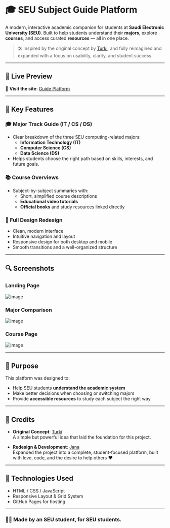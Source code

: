 # 🎓 SEU Subject Guide Platform

A modern, interactive academic companion for students at **Saudi Electronic University (SEU)**. 
Built to help students understand their **majors**, explore **courses**, and access curated **resources** — all in one place.

> 🛠️ Inspired by the original concept by [Turki](https://fxrg.github.io/subject-search-/), and fully reimagined and expanded with a focus on usability, clarity, and student success.

---

## 🌟 Live Preview

🔗 **Visit the site**: [Guide Platform](https://janamaajjjmcr.github.io/subject-search-SEU-Subject-Guide-Platform/)

---

## 🧭 Key Features

### 🎓 Major Track Guide (IT / CS / DS)
- Clear breakdown of the three SEU computing-related majors:
  - **Information Technology (IT)**
  - **Computer Science (CS)**
  - **Data Science (DS)**
- Helps students choose the right path based on skills, interests, and future goals.

### 📚 Course Overviews
- Subject-by-subject summaries with:
  - Short, simplified course descriptions
  - **Educational video tutorials**
  - **Official books** and study resources linked directly

### 🎨 Full Design Redesign
- Clean, modern interface
- Intuitive navigation and layout
- Responsive design for both desktop and mobile
- Smooth transitions and a well-organized structure

---


## 🔍 Screenshots

### Landing Page
![image](https://github.com/user-attachments/assets/874ba115-07f3-489e-a135-4a2f21d7aab8)

### Major Comparison
![image](https://github.com/user-attachments/assets/d9a5ea33-16b5-4847-8586-215b86bed8fa)

### Course Page
![image](https://github.com/user-attachments/assets/a969b6a9-7248-4d02-90b7-21ea41194933)



---

## 🎯 Purpose

This platform was designed to:
- Help SEU students **understand the academic system**
- Make better decisions when choosing or switching majors
- Provide **accessible resources** to study each subject the right way

---

## 🙏 Credits

- **Original Concept**: [Turki](https://github.com/fxrg)  
  A simple but powerful idea that laid the foundation for this project.

- **Redesign & Development**: [Jana](https://github.com/janamaajjjmcr)  
  Expanded the project into a complete, student-focused platform, built with love, code, and the desire to help others ❤️

---

## 📌 Technologies Used

- HTML / CSS / JavaScript
- Responsive Layout & Grid System
- GitHub Pages for hosting

---

### 👩‍💻 Made by an SEU student, for SEU students.
